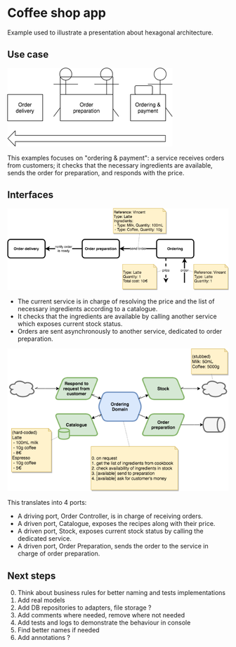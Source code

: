 # Coffee shop app

Example used to illustrate a presentation about hexagonal architecture. 

## Use case

![Use case](./doc/img/Use_case.png)

This examples focuses on "ordering & payment": a service receives orders from customers; 
it checks that the necessary ingredients are available, sends the order for preparation, and responds with the price.

## Interfaces

![Interfaces](./doc/img/Interfaces.png)

* The current service is in charge of resolving the price and the list of necessary ingredients according to a catalogue.
* It checks that the ingredients are available by calling another service which exposes current stock status.
* Orders are sent asynchronously to another service, dedicated to order preparation. 

![Adapters](./doc/img/Adapters.png)

This translates into 4 ports:
* A driving port, Order Controller, is in charge of receiving orders.
* A driven port, Catalogue, exposes the recipes along with their price.
* A driven port, Stock, exposes current stock status by calling the dedicated service.
* A driven port, Order Preparation, sends the order to the service in charge of order preparation.

## Next steps

0. Think about business rules for better naming and tests implementations
1. Add real models
2. Add DB repositories to adapters, file storage ?
3. Add comments where needed, remove where not needed
4. Add tests and logs to demonstrate the behaviour in console
5. Find better names if needed
6. Add annotations ?
